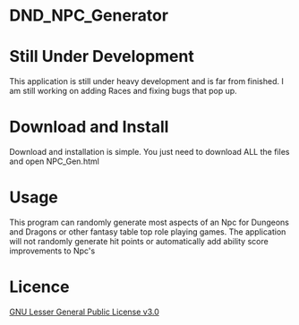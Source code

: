 # DND_NPC_Generator

# Still Under Development
This application  is still under heavy development and is far from finished. I am still working on adding Races and fixing bugs that pop up.

# Download and Install
Download and installation is simple. You just need to download ALL the files and open NPC_Gen.html

# Usage
This program can randomly generate most aspects of an Npc for Dungeons and Dragons or other fantasy table top role playing games. The application will not randomly generate hit points or automatically add ability score improvements to Npc's

# Licence
[GNU Lesser General Public License v3.0](https://choosealicense.com/licenses/lgpl-3.0/)

